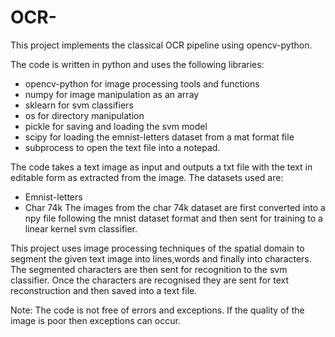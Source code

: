 # OCR-
This project implements the classical OCR pipeline using opencv-python.

The code is written in python and uses the following libraries:
* opencv-python for image processing tools and functions
* numpy for image manipulation as an array
* sklearn for svm classifiers
* os for directory manipulation
* pickle for saving and loading the svm model
* scipy for loading the emnist-letters dataset from a mat format file
* subprocess to open the text file into a notepad.

The code takes a text image as input and outputs a txt file with the text in editable form as extracted from the image.
The datasets used are:
* Emnist-letters 
* Char 74k
The images from the char 74k dataset are first converted into a npy file following the mnist dataset format and then sent for training to a linear kernel svm classifier.

This project uses image processing techniques of the spatial domain to segment the given text image into lines,words and finally into characters.
The segmented characters are then sent for recognition to the svm classifier.
Once the characters are recognised they are sent for text reconstruction and then saved into a text file.

Note: The code is not free of errors and exceptions. If the quality of the image is poor then exceptions can occur.
